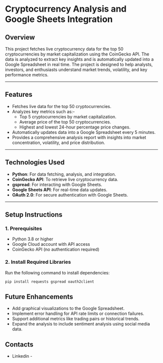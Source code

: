 # Cryptocurrency Analysis and Google Sheets Integration

## Overview
This project fetches live cryptocurrency data for the top 50 cryptocurrencies by market capitalization using the CoinGecko API. The data is analyzed to extract key insights and is automatically updated into a Google Spreadsheet in real time. The project is designed to help analysts, investors, and enthusiasts understand market trends, volatility, and key performance metrics.

---

## Features
- Fetches live data for the top 50 cryptocurrencies.
- Analyzes key metrics such as:-
  - Top 5 cryptocurrencies by market capitalization.
  - Average price of the top 50 cryptocurrencies.
  - Highest and lowest 24-hour percentage price changes.
- Automatically updates data into a Google Spreadsheet every 5 minutes.
- Provides a comprehensive analysis report with insights into market concentration, volatility, and price distribution.

---

## Technologies Used
- **Python**: For data fetching, analysis, and integration.
- **CoinGecko API**: To retrieve live cryptocurrency data.
- **gspread**: For interacting with Google Sheets.
- **Google Sheets API**: For real-time data updates.
- **OAuth 2.0**: For secure authentication with Google Sheets.

---

## Setup Instructions

### 1. Prerequisites
- Python 3.8 or higher
- Google Cloud account with API access
- CoinGecko API (no authentication required)

### 2. Install Required Libraries
Run the following command to install dependencies:
```bash
pip install requests gspread oauth2client
```

## Future Enhancements
- Add graphical visualizations to the Google Spreadsheet.
- Implement error handling for API rate limits or connection failures.
- Support additional metrics like trading pairs or historical trends.
- Expand the analysis to include sentiment analysis using social media data.

## Contacts 

- Linkedin - 

